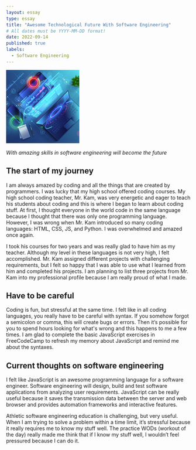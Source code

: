 ```yaml
---
layout: essay
type: essay
title: "Awesome Technological Future With Software Engineering"
# All dates must be YYYY-MM-DD format!
date: 2022-09-14
published: true
labels:
  - Software Engineering
---
```


<img width="200px" class="rounded float-start pe-4" src="../img/software-engineering.png">

*With amazing skills in software engineering will become the future*

## The start of my journey

I am always amazed by coding and all the things that are created by programmers. I was lucky that my high school offered coding courses. My high school coding teacher, Mr. Kam, was very energetic and eager to teach his students about coding and this is where I began to learn about coding stuff. At first, I thought everyone in the world code in the same language because I thought that there was only one programming language. However, I was wrong when Mr. Kam introduced so many coding languages: HTML, CSS, JS, and Python. I was overwhelmed and amazed once again.

I took his courses for two years and was really glad to have him as my teacher. Although my level in these languages is not very high, I felt accomplished. Mr. Kam assigned different projects with challenging requirements, but I felt so happy that I was able to use what I learned from him and completed his projects. I am planning to list three projects from Mr. Kam into my professional profile because I am really proud of what I made.

## Have to be careful

Coding is fun, but stressful at the same time. I felt like in all coding languages, you really have to be careful with syntax. If you somehow forgot a semicolon or comma, this will create bugs or errors. Then it’s possible for you to spend hours looking for what's wrong and this happens to me a few times. I am glad to complete the basic JavaScript exercises in FreeCodeCamp to refresh my memory about JavaScript and remind me about the syntaxes.

## Current thoughts on software engineering

I felt like JavaScript is an awesome programming language for a software engineer. Software engineering will design, build and test software applications from analyzing user requirements. JavaScript can be really useful because it saves the transmission data between the server and web browser and provides automation frameworks and interactive features. 

Athletic software engineering education is challenging, but very useful. When I am trying to solve a problem within a time limit, it’s stressful because it really requires me to know my stuff well. The practice WODs (workout of the day) really made me think that if I know my stuff well, I wouldn’t feel pressured because I can do it.
